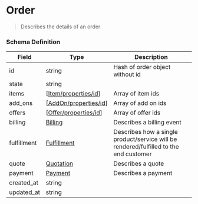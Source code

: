 Order
===
>Describes the details of an order

### Schema Definition

|**Field**|**Type**|**Description**|
|---------|--------|---------------|
|id|string|Hash of order object without id
|state|string|
|items|[[Item/properties/id](/Core/01_Transaction%20Layer%20Specification/Latest/Schema%20Reference/[item)]| Array of item ids
|add_ons|[[AddOn/properties/id](/Core/01_Transaction%20Layer%20Specification/Latest/Schema%20Reference/[addon)]| Array of add on ids
|offers|[[Offer/properties/id](/Core/01_Transaction%20Layer%20Specification/Latest/Schema%20Reference/[offer)]| Array of offer ids
|billing|[Billing](/Core/01_Transaction%20Layer%20Specification/Latest/Schema%20Reference/billing)|Describes a billing event
|fulfillment|[Fulfillment](/Core/01_Transaction%20Layer%20Specification/Latest/Schema%20Reference/fulfillment)|Describes how a single product/service will be rendered/fulfilled to the end customer
|quote|[Quotation](/Core/01_Transaction%20Layer%20Specification/Latest/Schema%20Reference/quotation)|Describes a quote
|payment|[Payment](/Core/01_Transaction%20Layer%20Specification/Latest/Schema%20Reference/payment)|Describes a payment
|created_at|string|
|updated_at|string|
